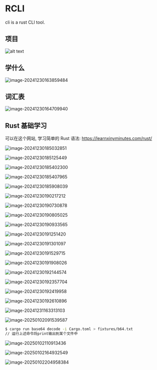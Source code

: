 # RCLI

cli is a rust CLI tool.

## 项目

![alt text](./assets/image.png)

## 学什么

![image-20241230163859484](assets/image-20241230163859484.png)

## 词汇表

![image-20241230164709940](assets/image-20241230164709940.png)

## Rust 基础学习

可以在这个网站, 学习简单的 Rust 语法: https://learnxinyminutes.com/rust/

![image-20241230185032851](./assets/image-20241230185032851.png)

![image-20241230185125449](./assets/image-20241230185125449.png)

![image-20241230185402300](./assets/image-20241230185402300.png)

![image-20241230185407965](./assets/image-20241230185407965.png)

![image-20241230185908039](./assets/image-20241230185908039.png)

![image-20241230190217212](./assets/image-20241230190217212.png)

![image-20241230190730878](./assets/image-20241230190730878.png)

![image-20241230190805025](./assets/image-20241230190805025.png)

![image-20241230190933565](./assets/image-20241230190933565.png)

![image-20241230191251420](./assets/image-20241230191251420.png)

![image-20241230191301097](./assets/image-20241230191301097.png)

![image-20241230191529715](./assets/image-20241230191529715.png)

![image-20241230191908026](./assets/image-20241230191908026.png)

![image-20241230192144574](./assets/image-20241230192144574.png)

![image-20241230192357704](./assets/image-20241230192357704.png)

![image-20241230192419958](./assets/image-20241230192419958.png)

![image-20241230192610896](./assets/image-20241230192610896.png)

![image-20241231163313103](assets/image-20241231163313103.png)

![image-20250102091539587](assets/image-20250102091539587.png)

```bash
$ cargo run base64 decode -i Cargo.toml > fixtures/b64.txt
// 运行上述命令将print输出到某个文件中
```

![image-20250102110913436](assets/image-20250102110913436.png)

![image-20250102164932549](assets/image-20250102164932549.png)

![image-20250102204958384](./assets/image-20250102204958384.png)
